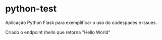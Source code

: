 # python-test

Aplicação Python Flask para exemplificar o uso do codespaces e issues.

Criado o endpoint /hello que retorna "Hello World"